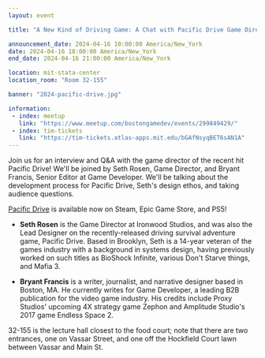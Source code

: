 ```yaml
---
layout: event

title: "A New Kind of Driving Game: A Chat with Pacific Drive Game Director Seth Rosen"

announcement_date: 2024-04-16 10:00:00 America/New_York
date: 2024-04-16 18:00:00 America/New_York
end_date: 2024-04-16 21:00:00 America/New_York

location: mit-stata-center
location_room: "Room 32-155"

banner: "2024-pacific-drive.jpg"

information:
 - index: meetup
   link: "https://www.meetup.com/bostongamedev/events/299849429/"
 - index: tim-tickets
   link: "https://tim-tickets.atlas-apps.mit.edu/bGAfNsyqBET6sAN1A"
---
```


Join us for an interview and Q&A with the game director of the recent hit Pacific Drive! We'll be joined by Seth Rosen, Game Director, and Bryant Francis, Senior Editor at Game Developer. We'll be talking about the development process for Pacific Drive, Seth's design ethos, and taking audience questions.

[Pacific Drive](https://www.pacificdrivegame.com/) is available now on Steam, Epic Game Store, and PS5!

- **Seth Rosen** is the Game Director at Ironwood Studios, and was also the Lead Designer on the recently-released driving survival adventure game, Pacific Drive. Based in Brooklyn, Seth is a 14-year veteran of the games industry with a background in systems design, having previously worked on such titles as BioShock Infinite, various Don't Starve things, and Mafia 3.

- **Bryant Francis** is a writer, journalist, and narrative designer based in Boston, MA. He currently writes for Game Developer, a leading B2B publication for the video game industry. His credits include Proxy Studios' upcoming 4X strategy game Zephon and Amplitude Studio's 2017 game Endless Space 2.

32-155 is the lecture hall closest to the food court; note that there are two entrances, one on Vassar Street, and one off the Hockfield Court lawn between Vassar and Main St.